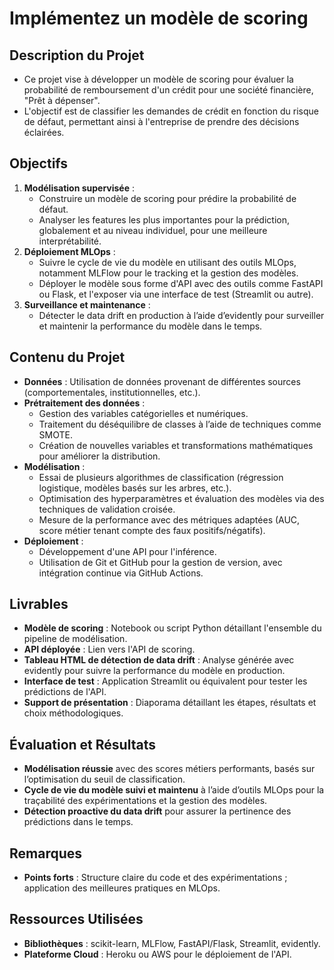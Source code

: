 # Implémentez un modèle de scoring

## Description du Projet
- Ce projet vise à développer un modèle de scoring pour évaluer la probabilité de remboursement d'un crédit pour une société financière, "Prêt à dépenser".
- L'objectif est de classifier les demandes de crédit en fonction du risque de défaut, permettant ainsi à l'entreprise de prendre des décisions éclairées.

## Objectifs
1. **Modélisation supervisée** :
   - Construire un modèle de scoring pour prédire la probabilité de défaut.
   - Analyser les features les plus importantes pour la prédiction, globalement et au niveau individuel, pour une meilleure interprétabilité.
2. **Déploiement MLOps** :
   - Suivre le cycle de vie du modèle en utilisant des outils MLOps, notamment MLFlow pour le tracking et la gestion des modèles.
   - Déployer le modèle sous forme d'API avec des outils comme FastAPI ou Flask, et l'exposer via une interface de test (Streamlit ou autre).
3. **Surveillance et maintenance** :
   - Détecter le data drift en production à l’aide d’evidently pour surveiller et maintenir la performance du modèle dans le temps.

## Contenu du Projet
- **Données** : Utilisation de données provenant de différentes sources (comportementales, institutionnelles, etc.).
- **Prétraitement des données** :
  - Gestion des variables catégorielles et numériques.
  - Traitement du déséquilibre de classes à l’aide de techniques comme SMOTE.
  - Création de nouvelles variables et transformations mathématiques pour améliorer la distribution.
- **Modélisation** :
  - Essai de plusieurs algorithmes de classification (régression logistique, modèles basés sur les arbres, etc.).
  - Optimisation des hyperparamètres et évaluation des modèles via des techniques de validation croisée.
  - Mesure de la performance avec des métriques adaptées (AUC, score métier tenant compte des faux positifs/négatifs).
- **Déploiement** :
  - Développement d'une API pour l'inférence.
  - Utilisation de Git et GitHub pour la gestion de version, avec intégration continue via GitHub Actions.

## Livrables
- **Modèle de scoring** : Notebook ou script Python détaillant l'ensemble du pipeline de modélisation.
- **API déployée** : Lien vers l'API de scoring.
- **Tableau HTML de détection de data drift** : Analyse générée avec evidently pour suivre la performance du modèle en production.
- **Interface de test** : Application Streamlit ou équivalent pour tester les prédictions de l'API.
- **Support de présentation** : Diaporama détaillant les étapes, résultats et choix méthodologiques.

## Évaluation et Résultats
- **Modélisation réussie** avec des scores métiers performants, basés sur l’optimisation du seuil de classification.
- **Cycle de vie du modèle suivi et maintenu** à l’aide d’outils MLOps pour la traçabilité des expérimentations et la gestion des modèles.
- **Détection proactive du data drift** pour assurer la pertinence des prédictions dans le temps.

## Remarques 
- **Points forts** : Structure claire du code et des expérimentations ; application des meilleures pratiques en MLOps.
  
## Ressources Utilisées
- **Bibliothèques** : scikit-learn, MLFlow, FastAPI/Flask, Streamlit, evidently.
- **Plateforme Cloud** : Heroku ou AWS pour le déploiement de l'API.
